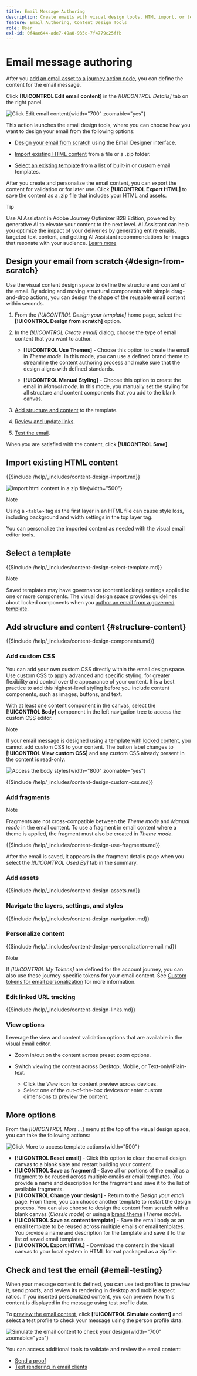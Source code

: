 ```yaml
---
title: Email Message Authoring
description: Create emails with visual design tools, HTML import, or templates - use AI Assistant content generation, custom CSS, and personalization in Journey Optimizer B2B Edition.
feature: Email Authoring, Content Design Tools
role: User
exl-id: 0f4ae644-ade7-49a0-935c-7f4779c25ffb
---
```

# Email message authoring

After you [add an email asset to a journey action node](./add-email.md), you can define the content for the email message. 

Click **[!UICONTROL Edit email content]** in the _[!UICONTROL Details]_ tab on the right panel.

![Click Edit email content ](./assets/add-email-content.png){width="700" zoomable="yes"}

This action launches the email design tools, where you can choose how you want to design your email from the following options:

* [Design your email from scratch](#design-your-email-from-scratch) using the Email Designer interface.

* [Import existing HTML content](#import-existing-html-content) from a file or a .zip folder.

* [Select an existing template](#select-a-template) from a list of built-in or custom email templates.

After you create and personalize the email content, you can export the content for validation or for later use. Click **[!UICONTROL Export HTML]** to save the content as a .zip file that includes your HTML and assets.

>[!TIP]
>
>Use AI Assistant in Adobe Journey Optimizer B2B Edition, powered by generative AI to elevate your content to the next level. AI Assistant can help you optimize the impact of your deliveries by generating entire emails, targeted text content, and getting AI Assistant recommendations for images that resonate with your audience. [Learn more](./ai-assistant-emails.md)

## Design your email from scratch {#design-from-scratch}

Use the visual content design space to define the structure and content of the email. By adding and moving structural components with simple drag-and-drop actions, you can design the shape of the reusable email content within seconds.

1. From the _[!UICONTROL Design your template]_ home page, select the **[!UICONTROL Design from scratch]** option.

1. In the _[!UICONTROL Create email]_ dialog, choose the type of email content that you want to author.

   * **[!UICONTROL Use Themes]** - Choose this option to create the email in _Theme mode_. In this mode, you can use a defined brand theme to streamline the content authoring process and make sure that the design aligns with defined standards.

   * **[!UICONTROL Manual Styling]** - Choose this option to create the email in _Manual mode_. In this mode, you manually set the styling for all structure and content components that you add to the blank canvas.

1. [Add structure and content](./email-authoring.md#add-structure-and-content) to the template.

1. [Review and update links](#preview-and-edit-linked-urls).

1. [Test the email](#check-and-test-the-email).

<!-- If needed, you can further personalize your email by clicking **[!UICONTROL Switch to code editor]** from the advanced menu. The code editor allows you to edit the email source code, such as adding tracking or custom HTML tags.

>[!CAUTION]
>
>You cannot revert back to the visual design space for this email after switching to the code editor. -->

When you are satisfied with the content, click **[!UICONTROL Save]**.

## Import existing HTML content

{{$include /help/_includes/content-design-import.md}}

   ![import html content in a zip file](./assets/email-import-zip-file.png){width="500"}

>[!NOTE]
>
>Using a `<table>` tag as the first layer in an HTML file can cause style loss, including background and width settings in the top layer tag.

You can personalize the imported content as needed with the visual email editor tools.

## Select a template

{{$include /help/_includes/content-design-select-template.md}}

>[!NOTE]
>
> Saved templates may have governance (content locking) settings applied to one or more components. The visual design space provides guidelines about locked components when you [author an email from a governed template](./email-authoring-governance.md).

## Add structure and content {#structure-content}

{{$include /help/_includes/content-design-components.md}}

### Add custom CSS

You can add your own custom CSS directly within the email design space. Use custom CSS to apply advanced and specific styling, for greater flexibility and control over the appearance of your content. It is a best practice to add this highest-level styling before you include content components, such as images, buttons, and text.

With at least one content component in the canvas, select the **[!UICONTROL Body]** component in the left navigation tree to access the custom CSS editor.

>[!NOTE]
>
>If your email message is designed using a [template with locked content](./template-content-governance.md), you cannot add custom CSS to your content. The button label changes to **[!UICONTROL View custom CSS]** and any custom CSS already present in the content is read-only.

![Access the body styles](./assets/email-body-styles.png){width="800" zoomable="yes"}

{{$include /help/_includes/content-design-custom-css.md}}

### Add fragments

>[!NOTE]
>
>Fragments are not cross-compatible between the _Theme mode_ and _Manual mode_ in the email content. To use a fragment in email content where a theme is applied, the fragment must also be created in _Theme mode_.

{{$include /help/_includes/content-design-use-fragments.md}}

After the email is saved, it appears in the fragment details page when you select the _[!UICONTROL Used By]_ tab in the summary.

### Add assets

{{$include /help/_includes/content-design-assets.md}}

### Navigate the layers, settings, and styles

{{$include /help/_includes/content-design-navigation.md}}

### Personalize content

{{$include /help/_includes/content-design-personalization-email.md}}

>[!NOTE]
>
>If _[!UICONTROL My Tokens]_ are defined for the account journey, you can also use these journey-specific tokens for your email content. See [Custom tokens for email personalization](./personalization-my-tokens.md) for more information.

### Edit linked URL tracking

{{$include /help/_includes/content-design-links.md}}

### View options

Leverage the view and content validation options that are available in the visual email editor.

* Zoom in/out on the content across preset zoom options.

* Switch viewing the content across Desktop, Mobile, or Text-only/Plain-text.
   * Click the _View_ icon for content preview across devices.
   * Select one of the out-of-the-box devices or enter custom dimensions to preview the content.

## More options

From the _[!UICONTROL More ...]_ menu at the top of the visual design space, you can take the following actions:

![Click More to access template actions](./assets/email-designer-more-menu.png){width="500"}

* **[!UICONTROL Reset email]** - Click this option to clear the email design canvas to a blank slate and restart building your content.
* **[!UICONTROL Save as fragment]** - Save all or portions of the email as a fragment to be reused across multiple emails or email templates. You provide a name and description for the fragment and save it to the list of available fragments. 
* **[!UICONTROL Change your design]** - Return to the _Design your email_ page. From there, you can choose another template to restart the design process. You can also choose to design the content from scratch with a blank canvas (_Classic mode_) or using a [brand theme](./brand-themes.md) (_Theme mode_).
* **[!UICONTROL Save as content template]** - Save the email body as an email template to be reused across multiple emails or email templates. You provide a name and description for the template and save it to the list of saved email templates.
* **[!UICONTROL Export HTML]** - Download the content in the visual canvas to your local system in HTML format packaged as a zip file.

## Check and test the email {#email-testing}

When your message content is defined, you can use test profiles to preview it, send proofs, and review its rendering in desktop and mobile aspect ratios. If you inserted personalized content, you can preview how this content is displayed in the message using test profile data.

To [preview the email content](./email-simulate-content.md), click **[!UICONTROL Simulate content]** and select a test profile to check your message using the person profile data.

![Simulate the email content to check your design](./assets/email-designer-simulate-content.png){width="700" zoomable="yes"}

You can access additional tools to validate and review the email content:

* [Send a proof](./email-simulate-content.md#send-proofs)
* [Test rendering in email clients](./email-test-rendering.md)
<!-- * Generate a spam report -->
